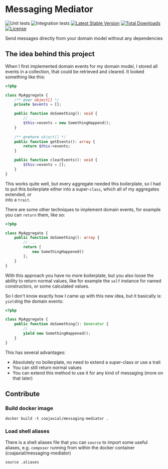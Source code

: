 # Messaging Mediator

![Unit tests](https://github.com/coajaxial/messaging-mediator/workflows/Unit%20tests/badge.svg)
![Integration tests](https://github.com/coajaxial/messaging-mediator/workflows/Integration%20tests/badge.svg)
[![Latest Stable Version](https://poser.pugx.org/coajaxial/messaging-mediator/v/stable)](https://packagist.org/packages/coajaxial/messaging-mediator)
[![Total Downloads](https://poser.pugx.org/coajaxial/messaging-mediator/downloads)](https://packagist.org/packages/coajaxial/messaging-mediator)
[![License](https://poser.pugx.org/coajaxial/messaging-mediator/license)](https://packagist.org/packages/coajaxial/messaging-mediator)

Send messages directly from your domain model without any dependencies

## The idea behind this project

When I first implemented domain events for my domain model, I stored all events in a collection,
that could be retrieved and cleared. It looked something like this:

```php
<?php

class MyAggregate {
    /** @var object[] */
    private $events = [];

    public function doSomething(): void {
        // ...
        $this->events = new SomethingHappend();
    }
    
    /** @return object[] */
    public function getEvents(): array {
        return $this->events;
    }

    public function clearEvents(): void {
        $this->events = [];
    }
}
```

This works quite well, but every aggregate needed this boilerplate, so I had to
put this boilerplate either into a super-`class`, which all of my aggregates extended, or  
into a `trait`.

There are some other techniques to implement domain events, for example you can `return` them, like so:

```php
<?php

class MyAggregate {
    public function doSomething(): array {
        // ...
        return [
            new SomethingHappened()
        ];       
    }   
}
```

With this approach you have no more boilerplate, but you also loose the ability to return normal values,
like for example the `self` instance for named constructors, or some calculated values.

So I don't know exactly how I came up with this new idea, but it basically is: `yield`ing the domain events:

```php
<?php

class MyAggregate {
    public function doSomething(): Generator {
        // ...
        yield new SomethingHappened();       
    }   
}
```

This has several advantages:

- Absolutely no boilerplate, no need to extend a super-class or use a trait
- You can still return normal values
- You can extend this method to use it for any kind of messaging (more on that later)

## Contribute

### Build docker image

```shell script
docker build -t coajaxial/messaging-mediator .
```

### Load shell aliases

There is a shell aliases file that you can `source`
to import some useful aliases, e.g. `composer`
running from within the docker container 
(coajaxial/messaging-mediator)

```shell script
source .aliases
```